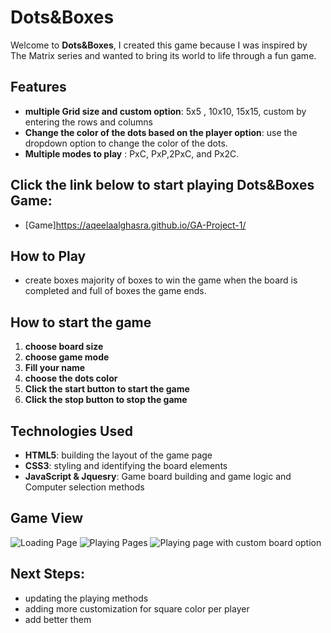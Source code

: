 # Dots&Boxes

Welcome to **Dots&Boxes**,
I created this game because I was inspired by The Matrix series and wanted to bring its world to life through a fun game.

## Features
- **multiple Grid size and custom option**:  5x5 , 10x10, 15x15, custom by entering the rows and columns
- **Change the color of the dots based on the player option**: use the dropdown option to change the color of the dots.
- **Multiple modes to play** : PxC, PxP,2PxC, and Px2C. 


## Click the link below to start playing Dots&Boxes Game: 

- [Game]https://aqeelaalghasra.github.io/GA-Project-1/

## How to Play
- create boxes majority of boxes to win the game when the board is completed and full of boxes the game ends.

## How to start the game 
1. **choose board size** 
2. **choose game mode** 
3. **Fill your name** 
4. **choose the dots color** 
5. **Click the start button to start the game**
6. **Click the stop button to stop the game** 

## Technologies Used
- **HTML5**: building the layout of the game page 
- **CSS3**: styling and identifying the board elements 
- **JavaScript & Jquesry**: Game board building and game logic and Computer selection methods 


## Game View
![Loading  Page](./LoadingPage.png)
![Playing Pages](./GamePage.png)
![Playing page with custom board option](./GGamePageWithCustomOption.png)



## Next Steps: 
- updating the playing methods   
- adding more customization for square color per player 
- add better them
